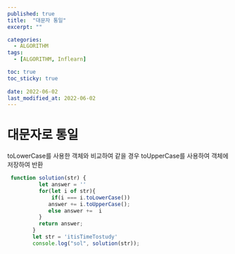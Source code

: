 ```yaml
---
published: true
title:  "대문자 통일"
excerpt: ""

categories:
  - ALGORITHM
tags:
  - [ALGORITHM, Inflearn]

toc: true
toc_sticky: true
 
date: 2022-06-02
last_modified_at: 2022-06-02
---
```


# 대문자로 통일

toLowerCase를 사용한 객체와 비교하여 같을 경우 toUpperCase를 사용하여 객체에 저장하여 반환

```javascript
 function solution(str) {
          let answer = ''
          for(let i of str){
              if(i === i.toLowerCase())
             answer += i.toUpperCase();
             else answer +=  i
          }
          return answer;
        }
        let str = 'itisTimeTostudy'
        console.log("sol", solution(str));
```